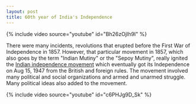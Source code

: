 ```yaml
---
layout: post
title: 60th year of India's Independence
---
```


{% include video source="youtube" id="Bh26zOjIh9I" %}

There were many incidents, revolutions that erupted before the First War of Independence in 1857. However, that particular movement in 1857, which also goes by the term "Indian Mutiny" or the "Sepoy Mutiny", really ignited the [Indian independence movement](https://en.wikipedia.org/wiki/Indian_independence_movement) which eventually got its Independence on Aug 15, 1947 from the British and foreign rules. The movement involved many political and social organizations and armed and unarmed struggle. Many political ideas also added to the movement.

{% include video source="youtube" id="c6PHJg9D_Sk" %}